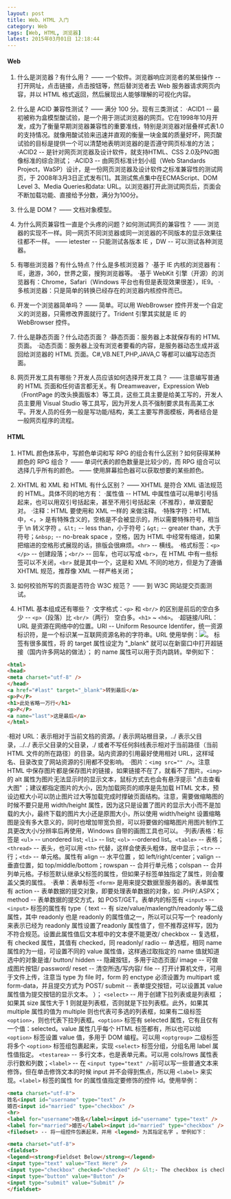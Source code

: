 ```yaml
---
layout: post
title: Web、HTML 入门
category: Web
tags: [Web, HTML, 浏览器]
latest: 2015年03月01日 12:18:44
---
```


#### Web

1. 什么是浏览器？有什么用？
—— 一个软件。浏览器响应浏览者的某些操作 -- 打开网址，点击链接，点击按钮等，然后替浏览者去 Web 服务器请求网页内容，并以 HTML 格式返回，然后展现出人能够理解的可视化内容。

2. 什么是 ACID 兼容性测试？
—— 满分 100 分。现有三类测试：
·ACID1 -- 最初被称为盒模型酸试验，是一个用于测试浏览器的网页。它在1998年10月开发，成为了衡量早期浏览器兼容性的重要准线，特别是浏览器对层叠样式表1.0的支持情况。就像用酸试验来迅速并直观的衡量一块金属的质量好坏，网页酸试验的目标是提供一个可以清楚地表明浏览器的是否遵守网页标准的方法；
·ACID2 -- 是针对网页浏览器及设计软件，就支持HTML、CSS 2.0及PNG图像标准的综合测试；
·ACID3 --  由网页标准计划小组（Web Standards Project，WaSP）设计，是一份网页浏览器及设计软件之标准兼容性的测试网页，于 2008年3月3日正式发布[1]。其测试焦点集中在ECMAScript、DOM Level 3、Media Queries和data: URL。以浏览器打开此测试网页后，页面会不断加载功能、直接给予分数，满分为100分。

3. 什么是 DOM？
—— 文档对象模型。

4. 为什么网页兼容性一直是个头疼的问题？如何测试网页的兼容性？
—— 浏览器的实现不一样。同一网页不同浏览器或同一浏览器的不同版本的显示效果往往都不一样。
—— ietester -- 只能测试各版本 IE ，DW -- 可以测试各种浏览器。

5. 有哪些浏览器？有什么特点？什么是多核浏览器？
·基于 IE 内核的浏览器有：IE，遨游，360，世界之窗，搜狗浏览器等。
·基于 WebKit 引擎（开源）的浏览器有：Chrome，Safari（Windows 平台也有但是表现效果很差），IE9。
·多核浏览器：只是简单的转换已经存在的浏览器内核控件而已。

6. 开发一个浏览器简单吗？
—— 简单。可以用 WebBrowser 控件开发一个自定义的浏览器，只需修改界面就行了。Trident 引擎其实就是 IE 的 WebBrowser 控件。

7. 什么是静态页面？什么动态页面？
·静态页面：服务器上本就保存有的 HTML 页面。
·动态页面：服务器上没有浏览者要看的内容，是服务器动态生成并返回给浏览器的 HTML 页面。C#,VB.NET,PHP,JAVA,C 等都可以编写动态页面。

8. 网页开发工具有哪些？开发人员应该如何选择开发工具？
—— 注意编写普通的 HTML 页面和任何语言都无关。有 Dreamweaver，Expression Web（FrontPage 的改头换面版本）等工具，这些工具主要是给美工写的，开发人员主要用 Visual Studio 等工具写，因为开发人员不强制要求具有高美工水平。开发人员的任务一般是写功能/结构，美工主要写界面模板，两者结合是一般网页程序的流程。

#### HTML

1. HTML 颜色体系中，写颜色单词和写 RPG 的组合有什么区别？如何获得某种颜色的 RPG 组合？
—— 单词代表的颜色数量是比较少的，而 RPG 组合可以选择几乎所有的颜色。
—— 使用屏幕拾色器可以获取想要的某些颜色。

2. XHTML 和 XML 和 HTML 有什么区别？
—— XHTML 是符合 XML 语法规范的 HTML。具体不同的地方有：
·属性值 -- HTML 中属性值可以用单引号括起来，也可以用双引号括起来，甚至不用引号括起来（不推荐），单双要配对。
·注释：HTML 要使用和 XML 一样的 <!-- 注释内容 --> 来做注释。
·特殊字符：HTML 中，<，> 是有特殊含义的，空格是不会被显示的，所以需要特殊符号，相当于 \n 转义字符 。`&lt;` -- less than，小于符号；`&gt;` -- greater than，大于符号；`&nbsp;` -- no-break space ，空格，因为 HTML 中经常有缩进，如果把缩进的空格形式展现的话，排版会很麻烦。`<hr>` -- 横线。
·格式标签：`<p></p>` -- 创建段落；`<br/>` -- 回车，也可以写成 `<br>`，在 HTML 中有一些标签可以不关闭，`<br>` 就是其中一个，这是和 XML 不同的地方，但是为了遵循 XHTML 规范，推荐像 XML 一样严格关闭；

3. 如何校验所写的页面是否符合 W3C 规范？
—— 到 W3C 网站提交页面测试。

4. HTML 基本组成还有哪些？
·文字格式：`<p>` 和 `<br/>` 的区别是前后的空白多少 -- `<p>`（段落）比 `<br/>`（两行） 空白多。`<h1>` ~ `<h6>`。
·超链接/URL：URL 是资源在网络中的位置。URI -- Uniform Resource Identifer，统一资源标识符，是一个标识某一互联网资源名称的字符串。URL 使用举例：<a href="url"><img src="url"/></a>。<a> 标签有很多属性，将 <a> 的 target 属性设定为 "_blank" 就可以在新窗口中打开超链接（国内许多网站的做法）；<a> 的 name 属性可以用于页内跳转。举例如下：

``` html
<html>
<head>
<meta charset="utf-8" />
</head>
<a href="#last" target="_blank">转到最后</a>
<p>P</P>
<h1>此处省略一万行</h1>
<p>P</P>
<a name="last">这是最后</a>
</html>
```

·相对 URL：表示相对于当前文档的资源。/ 表示网站根目录，../ 表示父目录，../../  表示父目录的父目录，./ 或者不写任何斜线表示相对于当前路径（当前 HTML 文件的所在路径）的目录。站内资源的引用最好使用相对 URL，这样域名、目录改变了网站资源的引用都不受影响。
·图片：`<img src="" />`。注意 HTML 中保存图片都是保存图片的链接，如果链接不在了，就看不了图片。`<img>` 的 alt 属性为图片无法显示时的显示文本，鼠标方式去也会有悬浮提示 "点击查看大图" ；建议都指定图片的大小，因为加载网页的顺序是先加载 HTML 文本，预设边框大小可以防止图片过大等加载完成时撑破页面结构。注意，需要做缩略图的时候不要只是用 width/height 属性，因为这只是设置了图片的显示大小而不是加载的大小，最终下载的图片大小还是原图大小，所以使用 width/height 设置缩略图是没有多大意义的，同时也增加带宽负担，可以将要做的缩略图片用图片制作工具更改大小/分辨率后再使用，Windows 自带的画图工具也可以。
·列表/表格：标签是 `<ul>` -- unordered list; `<li>` -- list; `<ol>` --ordered list。`<table>` -- 表格；`<thread>` -- 表头，也可以用 `<th>` 代替，这样会使表头粗体，居中显示；`<tr>` -- 行；`<td>` -- 单元格。属性有 align -- 水平位置 ，如 left/right/center；valign -- 垂直位置，如 top/middle/bottom；rowspan -- 合并行单元格；colspan -- 合并列单元格。子标签默认继承父标签的属性，但如果子标签单独指定了属性，则会覆盖父类的属性。
·表单：表单标签 `<form>` 是用来提交数据至服务器的。表单属性有 action -- 表单数据的提交对象，即要处理表单数据的对象，如 .PHP/.ASPX；method -- 表单数据的提交方式，如 POST/GET。表单内的标签有 `<input>` --` <input>` 标签的属性有 type（
text -- 有 size/value/maxlength/readonly 等二级属性，其中 readonly 也是 readonly 的属性值之一，所以可以只写一个 readonly 来表示已经为 readonly 属性设置了readonly 属性值了，但不推荐这样写，因为不符合规范。设置此属性值后文本框中的文本便不能更改/
checkbox -- 复选框，有 checked 属性，其值有 checked，同 readonly/
radio -- 单选框，相同 name 属性的为一组，可设置不同的 value 属性值，这样通过取指定的 name 值就知道选中的对象是谁/
button/
hidden -- 隐藏按钮，多用于动态页面/
image -- 可做成图片按钮/
password/
reset -- 清空所选/写内容/
file -- 打开计算机文件，可用于文件上传，注意当 type 为 file 时，form 的 enctype 必须设置为 multipart 或 form-data，并且提交方式为 POST/
submit -- 表单提交按钮，可以设置其 value 属性值为提交按钮的显示文本。
）；
`<select>` -- 用于创建下拉列表或是列表框 ；如果其 size 属性大于 1 则就是列表框，否则就是下拉列表框。此外，如果其 multiple 属性的值为 multiple 则也代表可多选的列表框，如果有二级标签 `<option>`，则也代表下拉列表框。`<option>` 标签有 selected 属性，它有且仅有一个值：selected。value 属性几乎每个 HTML 标签都有，所以也可以给 `<option>` 标签设置 value 值，多用于 DOM 编程。可以用 `<optgroup>` 二级标签将多个 `<option>` 标签组包裹起来，实现 `<select>` 标签分组，分组名用 label 属性值指定。
`<testarea>`  -- 多行文本，也是表单元素。可以用 cols/rows 属性表示行数和列数；`<label>` -- 在 `<input type="text" />`前可以写一些普通文本来修饰，但在单击修饰文本的时候 input 并不会得到焦点，所以用 `<label>` 来实现。`<label>` 标签的属性 for 的属性值指定要修饰的控件 id。使用举例：

``` html
<meta charset="utf-8">
姓名<input id="username" type="text" />
婚否<input id="married" type="checkbox" />
<hr>
<label for="username">姓名</label><input id="username" type="text" />
<label for="married">婚否</label><input id="married" type="checkbox" />
<filedset> -- 将一组控件包裹起来，并用 <legend> 为其指定名字 。举例如下：

<meta charset="utf-8">
<fieldset>
<legend><strong>Fieldset Below</strong></legend>
<input type="text" value="Text Here" />
<input type="checkbox" checked="checked" /> &lt;- The checkbox is checked already.
<input type="button" value="Button" />
<input type="submit" value="Submit" />
</fieldset>
```
